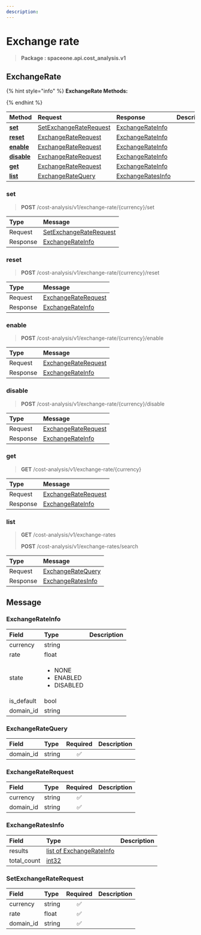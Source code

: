```yaml
---
description:  
---
```

# Exchange rate

>  **Package : spaceone.api.cost_analysis.v1**

## ExchangeRate

{% hint style="info" %}
**ExchangeRate Methods:**

{%  endhint %}


| Method | Request | Response | Description |
| :--- | :--- | :--- | :--- |
| [**set**](exchange-rate.md#set)|   [SetExchangeRateRequest](exchange-rate.md#setexchangeraterequest) |   [ExchangeRateInfo](exchange-rate.md#exchangerateinfo) |  |
| [**reset**](exchange-rate.md#reset)|   [ExchangeRateRequest](exchange-rate.md#exchangeraterequest) |   [ExchangeRateInfo](exchange-rate.md#exchangerateinfo) |  |
| [**enable**](exchange-rate.md#enable)|   [ExchangeRateRequest](exchange-rate.md#exchangeraterequest) |   [ExchangeRateInfo](exchange-rate.md#exchangerateinfo) |  |
| [**disable**](exchange-rate.md#disable)|   [ExchangeRateRequest](exchange-rate.md#exchangeraterequest) |   [ExchangeRateInfo](exchange-rate.md#exchangerateinfo) |  |
| [**get**](exchange-rate.md#get)|   [ExchangeRateRequest](exchange-rate.md#exchangeraterequest) |   [ExchangeRateInfo](exchange-rate.md#exchangerateinfo) |  |
| [**list**](exchange-rate.md#list)|   [ExchangeRateQuery](exchange-rate.md#exchangeratequery) |   [ExchangeRatesInfo](exchange-rate.md#exchangeratesinfo) |  | 
 

 
### set
> **POST** /cost-analysis/v1/exchange-rate/{currency}/set
>


| Type | Message |
| :--- | :--- |
| Request | [SetExchangeRateRequest](exchange-rate.md#setexchangeraterequest) |
| Response |  [ExchangeRateInfo](exchange-rate.md#exchangerateinfo)  |
 
 

 
### reset
> **POST** /cost-analysis/v1/exchange-rate/{currency}/reset
>


| Type | Message |
| :--- | :--- |
| Request | [ExchangeRateRequest](exchange-rate.md#exchangeraterequest) |
| Response |  [ExchangeRateInfo](exchange-rate.md#exchangerateinfo)  |
 
 

 
### enable
> **POST** /cost-analysis/v1/exchange-rate/{currency}/enable
>


| Type | Message |
| :--- | :--- |
| Request | [ExchangeRateRequest](exchange-rate.md#exchangeraterequest) |
| Response |  [ExchangeRateInfo](exchange-rate.md#exchangerateinfo)  |
 
 

 
### disable
> **POST** /cost-analysis/v1/exchange-rate/{currency}/disable
>


| Type | Message |
| :--- | :--- |
| Request | [ExchangeRateRequest](exchange-rate.md#exchangeraterequest) |
| Response |  [ExchangeRateInfo](exchange-rate.md#exchangerateinfo)  |
 
 

 
### get
> **GET** /cost-analysis/v1/exchange-rate/{currency}
>


| Type | Message |
| :--- | :--- |
| Request | [ExchangeRateRequest](exchange-rate.md#exchangeraterequest) |
| Response |  [ExchangeRateInfo](exchange-rate.md#exchangerateinfo)  |
 
 

 
### list
> **GET** /cost-analysis/v1/exchange-rates
>
> **POST** /cost-analysis/v1/exchange-rates/search



| Type | Message |
| :--- | :--- |
| Request | [ExchangeRateQuery](exchange-rate.md#exchangeratequery) |
| Response |  [ExchangeRatesInfo](exchange-rate.md#exchangeratesinfo)  |


## 

## Message

### ExchangeRateInfo
<table>
  <thead>
    <tr>
      <th style="text-align:left">Field</th>
      <th style="text-align:left">Type</th>
      <th style="text-align:left">Description</th>
    </tr>
  </thead>
  <tbody>
    <tr>
      <td style="text-align:left">currency</td>
      <td style="text-align:left">string</td>
<td style="text-align:left"></td>

   </tr>
    <tr>
      <td style="text-align:left">rate</td>
      <td style="text-align:left">float</td>
<td style="text-align:left"></td>

   </tr>
    <tr>
      <td style="text-align:left">state</td>
      <td style="text-align:left"><ul>
          	<li>NONE</li>
          	<li>ENABLED</li>
          	<li>DISABLED</li>
        </ul></td>
<td style="text-align:left"></td>

   </tr>
    <tr>
      <td style="text-align:left">is_default</td>
      <td style="text-align:left">bool</td>
<td style="text-align:left"></td>

   </tr>
    <tr>
      <td style="text-align:left">domain_id</td>
      <td style="text-align:left">string</td>
<td style="text-align:left"></td>

   </tr>
  </tbody>
</table>



### ExchangeRateQuery
| Field | Type | Required | Description |
| :--- | :--- | :---: | :--- |
| domain_id |string|✅| |

### ExchangeRateRequest
| Field | Type | Required | Description |
| :--- | :--- | :---: | :--- |
| currency |string|✅| |
| domain_id |string|✅| |

### ExchangeRatesInfo
| Field | Type |  Description |
| :--- | :--- | :--- |
| results |[list of ExchangeRateInfo](exchange-rate.md#exchangerateinfo) | |
| total_count |[int32](https://github.com/protocolbuffers/protobuf/blob/master/src/google/protobuf/type.proto) | |

### SetExchangeRateRequest
| Field | Type | Required | Description |
| :--- | :--- | :---: | :--- |
| currency |string|✅| |
| rate |float|✅| |
| domain_id |string|✅| |
